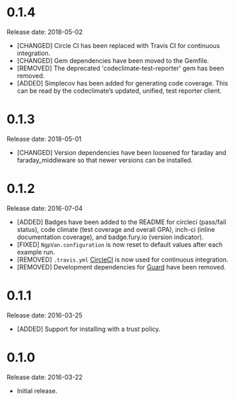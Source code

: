 # 0.1.4

Release date: 2018-05-02

- [CHANGED] Circle CI has been replaced with Travis CI for continuous integration.
- [CHANGED] Gem dependencies have been moved to the Gemfile.
- [REMOVED] The deprecated 'codeclimate-test-reporter' gem has been removed.
- [ADDED] Simplecov has been added for generating code coverage. This can be read by the codeclimate’s updated, unified, test reporter client.

# 0.1.3

Release date: 2018-05-01

- [CHANGED] Version dependencies have been loosened for faraday and faraday_middleware so that newer versions can be installed.

# 0.1.2

Release date: 2016-07-04

- [ADDED] Badges have been added to the README for circleci (pass/fail status), code climate (test coverage and overall GPA), inch-ci (inline documentation coverage), and badge.fury.io (version indicator).
- [FIXED] `NgpVan.configuration` is now reset to default values after each example run.
- [REMOVED] `.travis.yml` [CircleCI](circleci.com) is now used for continuous integration.
- [REMOVED] Development dependencies for [Guard](https://github.com/guard/guard) have been removed.

# 0.1.1

Release date: 2016-03-25

- [ADDED] Support for installing with a trust policy.

# 0.1.0

Release date: 2016-03-22

- Initial release.
